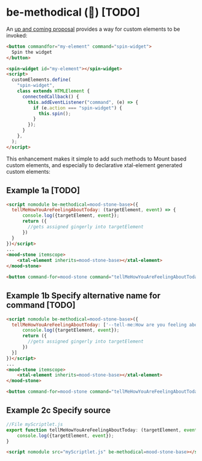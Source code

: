 # be-methodical (🔬) [TODO]


An [up and coming proposal](https://open-ui.org/components/invokers.explainer/#invokers-and-custom-elements) provides a way for custom elements to be invoked:

```html
<button commandfor="my-element" command="spin-widget">
  Spin the widget
</button>

<spin-widget id="my-element"></spin-widget>
<script>
  customElements.define(
    "spin-widget",
    class extends HTMLElement {
      connectedCallback() {
        this.addEventListener("command", (e) => {
          if (e.action === "spin-widget") {
            this.spin();
          }
        });
      }
    },
  );
</script>
```

This enhancement makes it simple to add such methods to Mount based custom elements, and especially to declarative xtal-element generated custom elements:

## Example 1a [TODO]

```html
<script nomodule be-methodical=mood-stone-base>({
  tellMeHowYouAreFeelingAboutToday: (targetElement, event) => {
      console.log({targetElement, event});
      return ({
        //gets assigned gingerly into targetElement
      })
  }
})</script>
...
<mood-stone itemscope>
    <xtal-element inherits=mood-stone-base></xtal-element>
</mood-stone>

<button command-for=mood-stone command="tellMeHowYouAreFeelingAboutToday">
```

## Example 1b  Specify alternative name for command [TODO]

```html
<script nomodule be-methodical=mood-stone-base>({
  tellMeHowYouAreFeelingAboutToday: ['--tell-me:How are you feeling about today?', (targetElement, event) => {
      console.log({targetElement, event});
      return ({
        //gets assigned gingerly into targetElement
      })
  }]
})</script>
...
<mood-stone itemscope>
    <xtal-element inherits=mood-stone-base></xtal-element>
</mood-stone>

<button command-for=mood-stone command="tellMeHowYouAreFeelingAboutToday">
```

## Example 2c Specify source

```JavaScript
//File myScriptlet.js
export function tellMeHowYouAreFeelingAboutToday: (targetElement, event) => {
    console.log({targetElement, event});
}
```


```html
<script nomodule src="myScriptlet.js" be-methodical=mood-stone-base></script>
```

